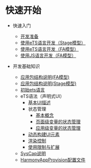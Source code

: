 # 快速开始

- 快速入门
  - [开发准备](start-overview.md)
  - [使用eTS语言开发（Stage模型）](start-with-ets-stage.md)
  - [使用eTS语言开发（FA模型）](start-with-ets-fa.md)
  - [使用JS语言开发（FA模型）](start-with-js-fa.md)
  
- 开发基础知识
  - [应用包结构说明(FA模型)](package-structure.md)
  - [应用包结构说明(Stage模型)](stage-structure.md)
  - [初始ets语言](ets-language.md)
  - eTS语法（声明式UI）
    - [基本UI描述](ets-ui.md)
    - 状态管理
      - [基本概念](ets-state-management-concepts.md)
      - [页面级变量的状态管理](ets-managing-component-states.md)
      - [应用级变量的状态管理](ets-managing-application-states.md)
    - [动态构建UI元素](ets-dynamically-build-ui-elememts.md)
    - [渲染控制](ets-syntactic-usage.md)
    - [使用限制与扩展](ets-usage-restrictions-and-extensions.md)
  - [SysCap说明](syscap.md)
  - [HarmonyAppProvision配置文件](app-provision-structure.md)